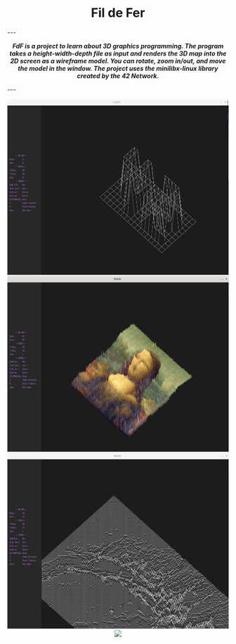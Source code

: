 
<h1 align="center">
	Fil de Fer
</h1>
---
<p align="center">
	<b><i> FdF is a project to learn about 3D graphics programming. 
  The program takes a height-width-depth file as input 
  and renders the 3D map into the 2D screen as a wireframe model.
  You can rotate, zoom in/out, and move the model in the window.
  The project uses the minilibx-linux library created by the 42 Network.</i></b><br>
</p>
---
<p align="center">
<img src="map png/42map.png" height="400">
<img src="map png/monalisamap.png" height="400">
<img src="map png/marsmap.png" height="400">
<img src="map png/juiamap.png" height="400">
</p>
